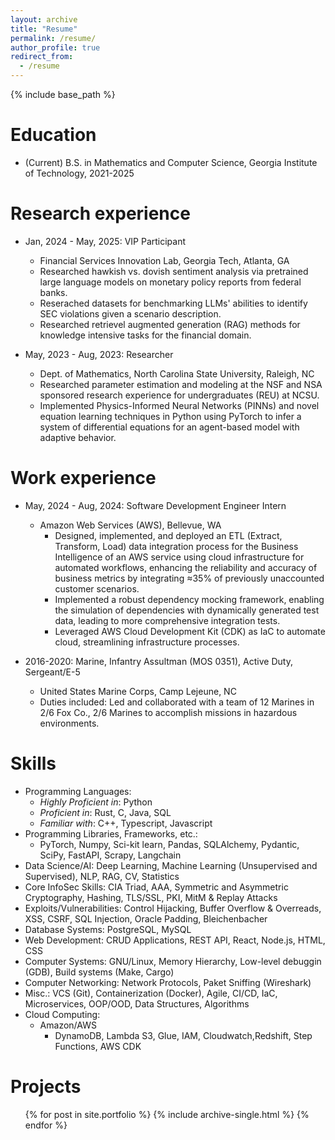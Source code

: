 ```yaml
---
layout: archive
title: "Resume"
permalink: /resume/
author_profile: true
redirect_from:
  - /resume
---
```


{% include base_path %}

Education
======
* (Current) B.S. in Mathematics and Computer Science, Georgia Institute of Technology, 2021-2025

Research experience
======
* Jan, 2024 - May, 2025: VIP Participant
  * Financial Services Innovation Lab, Georgia Tech, Atlanta, GA
  * Researched hawkish vs. dovish sentiment analysis via pretrained large language models on monetary policy reports from federal banks.
  * Reserached datasets for benchmarking LLMs' abilities to identify SEC violations given a scenario description.
  * Researched retrievel augmented generation (RAG) methods for knowledge intensive tasks for the financial domain.

* May, 2023 - Aug, 2023: Researcher
  * Dept. of Mathematics, North Carolina State University, Raleigh, NC
  * Researched parameter estimation and modeling at the NSF and NSA sponsored research experience for undergraduates (REU) at NCSU.
  * Implemented Physics-Informed Neural Networks (PINNs) and novel equation learning techniques in Python using PyTorch to infer a system of differential equations for an agent-based model with adaptive behavior.

Work experience
======
* May, 2024 - Aug, 2024: Software Development Engineer Intern
  * Amazon Web Services (AWS), Bellevue, WA
      * Designed, implemented, and deployed an ETL (Extract, Transform, Load) data integration process for the Business Intelligence of an AWS service using cloud infrastructure for automated workflows, enhancing the reliability and accuracy of business metrics by integrating $\approx$35\% of previously unaccounted customer scenarios.
      * Implemented a robust dependency mocking framework, enabling the simulation of dependencies with dynamically generated test data, leading to more comprehensive integration tests.
      * Leveraged AWS Cloud Development Kit (CDK) as IaC to automate cloud, streamlining infrastructure processes.

* 2016-2020: Marine, Infantry Assultman (MOS 0351), Active Duty, Sergeant/E-5
  * United States Marine Corps, Camp Lejeune, NC
  * Duties included: Led and collaborated with a team of 12 Marines in 2/6 Fox Co., 2/6 Marines to accomplish missions in hazardous environments.
  
Skills
======
* Programming Languages:
  * _Highly Proficient in_: Python
  * _Proficient in_: Rust, C, Java, SQL
  * _Familiar with_: C++, Typescript, Javascript
* Programming Libraries, Frameworks, etc.:
  * PyTorch, Numpy, Sci-kit learn, Pandas, SQLAlchemy, Pydantic, SciPy, FastAPI, Scrapy, Langchain
* Data Science/AI: Deep Learning, Machine Learning (Unsupervised and Supervised), NLP, RAG, CV, Statistics
* Core InfoSec Skills: CIA Triad, AAA, Symmetric and Asymmetric Cryptography, Hashing, TLS/SSL, PKI, MitM & Replay Attacks
* Exploits/Vulnerabilities: Control Hijacking, Buffer Overflow & Overreads, XSS, CSRF, SQL Injection, Oracle Padding, Bleichenbacher
* Database Systems: PostgreSQL, MySQL
* Web Development: CRUD Applications, REST API, React, Node.js, HTML, CSS
* Computer Systems: GNU/Linux, Memory Hierarchy, Low-level debuggin (GDB), Build systems (Make, Cargo)
* Computer Networking: Network Protocols, Paket Sniffing (Wireshark)
* Misc.: VCS (Git), Containerization (Docker), Agile, CI/CD, IaC, Microservices, OOP/OOD, Data Structures, Algorithms
* Cloud Computing:
  * Amazon/AWS
    * DynamoDB, Lambda S3, Glue, IAM, Cloudwatch,Redshift, Step Functions, AWS CDK

Projects
======
  <ul>{% for post in site.portfolio %}
   {% include archive-single.html %}
  {% endfor %}</ul>


